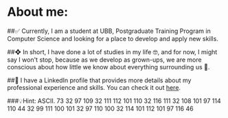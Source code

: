 # About me:

##✅ Currently, I am a student at UBB, Postgraduate Training Program in Computer Science and looking for a place to develop and apply new skills.

##❖ In short, I have done a lot of studies in my life 🤓, and for now, I might say I won't stop, because as we develop as grown-ups, we are more conscious about how little we know about everything surrounding us 📖.

##💼 I have a LinkedIn profile that provides more details about my professional experience and skills. You can check it out [here](https://www.linkedin.com/in/tamasmarcu/).

###💡Hint: ASCII.
73 32 97 109 32 111 112 101 110 32 116 111 32 108 101 97 114 110 44 32 99 111 100 101 32 97 110 100 32 114 101 112 101 97 116 46
